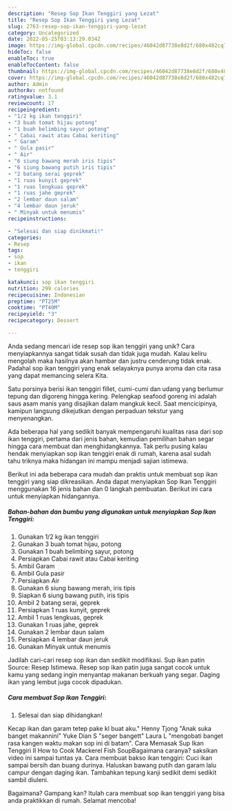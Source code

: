 ```yaml
---
description: "Resep Sop Ikan Tenggiri yang Lezat"
title: "Resep Sop Ikan Tenggiri yang Lezat"
slug: 2763-resep-sop-ikan-tenggiri-yang-lezat
category: Uncategorized
date: 2022-05-25T03:13:29.034Z
image: https://img-global.cpcdn.com/recipes/46042d87738e8d2f/680x482cq70/sop-ikan-tenggiri-foto-resep-utama.jpg
hideToc: false
enableToc: true
enableTocContent: false
thumbnail: https://img-global.cpcdn.com/recipes/46042d87738e8d2f/680x482cq70/sop-ikan-tenggiri-foto-resep-utama.jpg
cover: https://img-global.cpcdn.com/recipes/46042d87738e8d2f/680x482cq70/sop-ikan-tenggiri-foto-resep-utama.jpg
author: Admin
authorAv: notfound
ratingvalue: 3.1
reviewcount: 17
recipeingredient:
- "1/2 kg ikan tenggiri"
- "3 buah tomat hijau potong"
- "1 buah belimbing sayur potong"
- " Cabai rawit atau Cabai keriting"
- " Garam"
- " Gula pasir"
- " Air"
- "6 siung bawang merah iris tipis"
- "6 siung bawang putih iris tipis"
- "2 batang serai geprek"
- "1 ruas kunyit geprek"
- "1 ruas lengkuas geprek"
- "1 ruas jahe geprek"
- "2 lembar daun salam"
- "4 lembar daun jeruk"
- " Minyak untuk menumis"
recipeinstructions:

- "Selesai dan siap dinikmati!"
categories:
- Resep
tags:
- sop
- ikan
- tenggiri

katakunci: sop ikan tenggiri 
nutrition: 299 calories
recipecuisine: Indonesian
preptime: "PT25M"
cooktime: "PT40M"
recipeyield: "3"
recipecategory: Dessert

---
```





Anda sedang mencari ide resep sop ikan tenggiri yang unik? Cara menyiapkannya sangat tidak susah dan tidak juga mudah. Kalau keliru mengolah maka hasilnya akan hambar dan justru cenderung tidak enak. Padahal sop ikan tenggiri yang enak selayaknya punya aroma dan cita rasa yang dapat memancing selera Kita.





Satu porsinya berisi ikan tenggiri fillet, cumi-cumi dan udang yang berlumur tepung dan digoreng hingga kering. Pelengkap seafood goreng ini adalah saus asam manis yang disajikan dalam mangkuk kecil. Saat mencicipinya, kamipun langsung dikejutkan dengan perpaduan tekstur yang menyenangkan.

Ada beberapa hal yang sedikit banyak mempengaruhi kualitas rasa dari sop ikan tenggiri, pertama dari jenis bahan, kemudian pemilihan bahan segar hingga cara membuat dan menghidangkannya. Tak perlu pusing kalau hendak menyiapkan sop ikan tenggiri enak di rumah, karena asal sudah tahu triknya maka hidangan ini mampu menjadi sajian istimewa.






Berikut ini ada beberapa cara mudah dan praktis untuk membuat sop ikan tenggiri yang siap dikreasikan. Anda dapat menyiapkan Sop Ikan Tenggiri menggunakan 16 jenis bahan dan 0 langkah pembuatan. Berikut ini cara untuk menyiapkan hidangannya.

<!--inarticleads1-->

##### Bahan-bahan dan bumbu yang digunakan untuk menyiapkan Sop Ikan Tenggiri:

1. Gunakan 1/2 kg ikan tenggiri
1. Gunakan 3 buah tomat hijau, potong
1. Gunakan 1 buah belimbing sayur, potong
1. Persiapkan  Cabai rawit atau Cabai keriting
1. Ambil  Garam
1. Ambil  Gula pasir
1. Persiapkan  Air
1. Gunakan 6 siung bawang merah, iris tipis
1. Siapkan 6 siung bawang putih, iris tipis
1. Ambil 2 batang serai, geprek
1. Persiapkan 1 ruas kunyit, geprek
1. Ambil 1 ruas lengkuas, geprek
1. Gunakan 1 ruas jahe, geprek
1. Gunakan 2 lembar daun salam
1. Persiapkan 4 lembar daun jeruk
1. Gunakan  Minyak untuk menumis


Jadilah cari-cari resep sop ikan dan sedikit modifikasi. Sup ikan patin Source: Resep Istimewa. Resep sop ikan patin juga sangat cocok untuk kamu yang sedang ingin menyantap makanan berkuah yang segar. Daging ikan yang lembut juga cocok dipadukan. 

<!--inarticleads2-->

##### Cara membuat Sop Ikan Tenggiri:


1. Selesai dan siap dihidangkan!

Kecap ikan dan garam tetep pake kl buat aku.&#34; Henny Tjong &#34;Anak suka banget makannini&#34; Yuke Dian S &#34;seger bangett&#34; Laura L &#34;mengobati banget rasa kangen waktu makan sop ini di batam&#34;. Cara Memasak Sup Ikan Tenggiri II How to Cook Mackerel Fish SoupBagaimana caranya? saksikan video ini sampai tuntas ya. Cara membuat bakso ikan tenggiri: Cuci ikan sampai bersih dan buang durinya. Haluskan bawang putih dan garam lalu campur dengan daging ikan. Tambahkan tepung kanji sedikit demi sedikit sambil diuleni. 

Bagaimana? Gampang kan? Itulah cara membuat sop ikan tenggiri yang bisa anda praktikkan di rumah. Selamat mencoba!
